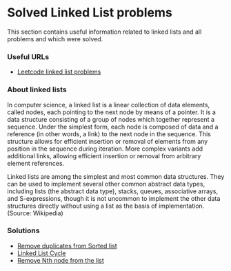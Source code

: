 # Solved Linked List problems 
This section contains useful information related to linked lists and all problems and which were solved. 

### Useful URLs
* [Leetcode linked list problems](https://leetcode.com/tag/linked-list/)

### About linked lists
In computer science, a linked list is a linear collection of data elements, called nodes, each pointing to the next node by means of a pointer. It is a data structure consisting of a group of nodes which together represent a sequence. Under the simplest form, each node is composed of data and a reference (in other words, a link) to the next node in the sequence. This structure allows for efficient insertion or removal of elements from any position in the sequence during iteration. More complex variants add additional links, allowing efficient insertion or removal from arbitrary element references.

Linked lists are among the simplest and most common data structures. They can be used to implement several other common abstract data types, including lists (the abstract data type), stacks, queues, associative arrays, and S-expressions, though it is not uncommon to implement the other data structures directly without using a list as the basis of implementation. (Source: Wikipedia)

### Solutions 
* [Remove duplicates from Sorted list](/Linked-list/removeduplicatesfromsortedlist.cpp)
* [Linked List Cycle](/Linked-list/linkedlistcycle.cpp)
* [Remove Nth node from the list](/Linked-list/removenthnodefromthelist.cpp)